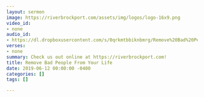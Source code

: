 ```yaml
---
layout: sermon
image: https://riverbrockport.com/assets/img/logos/logo-16x9.png
video_id:
- none
audio_id:
- https://dl.dropboxusercontent.com/s/0qrkmtbbiknbmrg/Remove%20Bad%20People%20From%20Your%20Life.mp3?dl=0
verses:
- none
summary: Check us out online at https://riverbrockport.com!
title: Remove Bad People From Your Life
date: 2019-06-12 00:00:00 -0400
categories: []
tags: []

---
```

